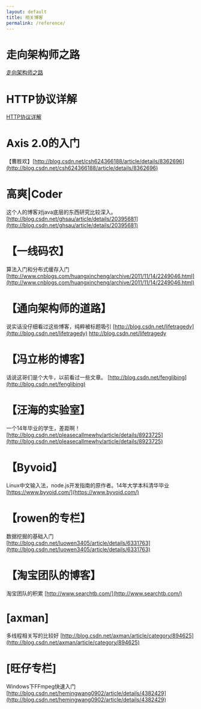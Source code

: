 ```yaml
---
layout: default
title: 相关博客
permalink: /reference/
---
```


走向架构师之路
=====================
[走向架构师之路](http://blog.csdn.net/cutesource/article/details/4901506)

HTTP协议详解
=====================
[HTTP协议详解](http://www.jmarshall.com/easy/http/)

Axis 2.0的入门
=====================
【曹胜欢】[http://blog.csdn.net/csh624366188/article/details/8362696](http://blog.csdn.net/csh624366188/article/details/8362696)

高爽|Coder 
=====================
这个人的博客对java底层的东西研究比较深入。
[http://blog.csdn.net/ghsau/article/details/20395681](http://blog.csdn.net/ghsau/article/details/20395681)

【一线码农】
=====================
算法入门和分布式缓存入门
[http://www.cnblogs.com/huangxincheng/archive/2011/11/14/2249046.html](http://www.cnblogs.com/huangxincheng/archive/2011/11/14/2249046.html)

【通向架构师的道路】
=====================
说实话没仔细看过这些博客，纯粹被标题吸引
[http://blog.csdn.net/lifetragedy](http://blog.csdn.net/lifetragedy)
http://blog.csdn.net/lifetragedy

【冯立彬的博客】
=====================
话说这哥们是个大牛，以前看过一些文章。
[http://blog.csdn.net/fenglibing](http://blog.csdn.net/fenglibing)

【汪海的实验室】
=====================
一个14年毕业的学生，差距啊！
[http://blog.csdn.net/pleasecallmewhy/article/details/8923725](http://blog.csdn.net/pleasecallmewhy/article/details/8923725)

【Byvoid】
=====================
Linux中文输入法，node.js开发指南的原作者。14年大学本科清华毕业
[https://www.byvoid.com/](https://www.byvoid.com/)

【rowen的专栏】
=====================
数据挖掘的基础入门
[http://blog.csdn.net/luowen3405/article/details/6331763](http://blog.csdn.net/luowen3405/article/details/6331763)

【淘宝团队的博客】
=====================
淘宝团队的积累
[http://www.searchtb.com/](http://www.searchtb.com/)

[axman]
=====================
多线程相关写的比较好
[http://blog.csdn.net/axman/article/category/894625](http://blog.csdn.net/axman/article/category/894625)

[旺仔专栏]
=====================
Windows下FFmpeg快速入门
[http://blog.csdn.net/hemingwang0902/article/details/4382429](http://blog.csdn.net/hemingwang0902/article/details/4382429)